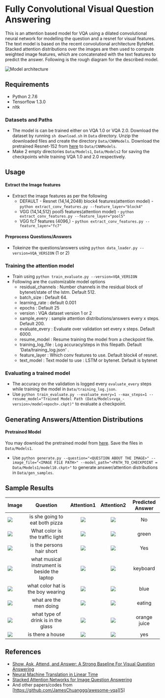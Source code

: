 # Fully Convolutional Visual Question Answering
This is an attention based model for VQA using a dilated convolutional neural network for modelling the question and a resnet for visual features. The text model is based on the recent convolutional architecture ByteNet. Stacked attention distributions over the images are then used to compute weighted image features, which are concatenated with the text features to predict the answer. Following is the rough diagram for the described model.

![Model architecture](https://i.imgur.com/HZhC2DE.jpg)

## Requirements
- Python 2.7.6
- Tensorflow 1.3.0
- nltk

### Datasets and Paths
- The model is can be trained either on VQA 1.0 or VQA 2.0. Download the dataset by running ```sh download.sh``` in ```Data``` directory.
Unzip the downloaded files and create the directory ```Data/CNNModels```. Download the pretrained Resnet-152 from [here][1] to ```Data/CNNModels```.
- Make 2 empty directories ```Data/Models1```, ```Data/Models2``` for saving the checkpoints while training VQA 1.0 and 2.0 respectively.

## Usage
#### Extract the Image features
- Extract the image features as per the following
  - DEFAULT - Resnet (14,14,2048) block4 features(attention model) - ```python extract_conv_features.py --feature_layer="block4"```
  - VGG (14,14,512) pool5 features(attention model) -  ```python extract_conv_features.py --feature_layer="pool5"```
  - VGG fc7 features (4096,) - ```python extract_conv_features.py --feature_layer="fc7"```

#### Preprocess Questions/Answers
- Tokeinze the questions/answers using ```python data_loader.py --version=VQA_VERSION``` (1 or 2)

### Training the attention model
- Train using ```python train_evaluate.py --version=VQA_VERSION```
- Following are the customizable model options
  - residual_channels : Number channels in the residual block of bytenet/state of the lstm. Default 512.
  - batch_size : Default 64.
  - learning_rate : default 0.001
  - epochs : Default 25
  - version : VQA dataset version 1 or 2
  - sample_every : sample attention distributions/answers every x steps. Default 200.
  - evaluate_every : Evaluate over validation set every x steps. Default 6000.
  - resume_model : Resume training the model from a checkpoint file.
  - training_log_file : Log accuracy/steps in this filepath. Default 'Data/training_log.json' .
  - feature_layer : Which conv features to use. Default block4 of resnet.
  - text_model : Text model to use : LSTM or bytenet. Default is bytenet
  
### Evaluating a trained model
- The accuracy on the validation is logged every ```evaluate_every``` steps while training the model in ```Data/training_log.json```.
- Use ```python train_evaluate.py --evaluate_every=1 --max_steps=1 --resume_model="Trained Model Path (Data/Models<vqa_-version>/model<epoch>.ckpt)"``` to evaluate a checkpoint.

## Generating Answers/Attention Distributions
#### Pretrained Model
You may download the pretrained model from [here][6]. Save the files in ```Data/Models1```.
- Use ```python generate.py --question="<QUESTION ABOUT THE IMAGE>" --image_file="<IMAGE FILE PATH>" --model_path="<PATH_TO_CHECKPOINT = Data/Models1/model10.ckpt>"``` to generate answer/attention distributions in ```Data/gen_samples```.

## Sample Results
| Image        | Question           | Attention1 |Attention2 | Predicted Answer  |
| ------------- |:-------------:|:-------------:|:-------------:| :-----:|
| ![](https://i.imgur.com/NRxINaq.jpg)|is she going to eat both pizza      | ![](https://i.imgur.com/rxy84Gv.jpg) |![](https://i.imgur.com/fAkQ0VM.jpg) | No |
| ![](https://i.imgur.com/s2jPi0k.jpg)|What color is the traffic light      | ![](https://i.imgur.com/zArjRK0.jpg) |![](https://i.imgur.com/n0qbZst.jpg) | green |
| ![](https://i.imgur.com/ItXZHfK.jpg)|is the persons hair short      | ![](https://i.imgur.com/Upi4VBW.jpg) |![](https://i.imgur.com/xGUurls.jpg) | Yes |
| ![](https://i.imgur.com/LzYcgoS.jpg)|what musical instrument is beside the laptop      | ![](https://i.imgur.com/sjUUi9O.jpg) |![](https://i.imgur.com/QGHtVfk.jpg) | keyboard |
| ![](https://i.imgur.com/wnVqAmd.jpg)|what color hat is the boy wearing      | ![](https://i.imgur.com/yRYlZRe.jpg) |![](https://i.imgur.com/AvtYPvt.jpg) | blue |
| ![](https://i.imgur.com/LLDepgb.jpg)|what are the men doing      | ![](https://i.imgur.com/lr1sw1Y.jpg) |![](https://i.imgur.com/lr1sw1Y.jpg) | eating |
| ![](https://i.imgur.com/ekjP8Yn.jpg)|what type of drink is in the glass      | ![](https://i.imgur.com/gdf5nDE.jpg) |![](https://i.imgur.com/XcjLfZ9.jpg) | orange juice |
| ![](https://i.imgur.com/ZKudDyn.jpg)|is there a house      | ![](https://i.imgur.com/XTiYk7l.jpg) |![](https://i.imgur.com/NX3lV5W.jpg) | yes |


## References
- [Show, Ask, Attend, and Answer: A Strong Baseline For Visual Question Answering][2]
- [Neural Machine Translation in Linear Time][3]
- [Stacked Attention Networks for Image Question Answering][4]
- And other papers/codes from [https://github.com/JamesChuanggg/awesome-vqa][5]

[1]:http://download.tensorflow.org/models/resnet_v2_152_2017_04_14.tar.gz
[2]:https://arxiv.org/abs/1704.03162
[3]:https://arxiv.org/abs/1610.10099
[4]:https://arxiv.org/abs/1511.02274
[5]:https://github.com/JamesChuanggg/awesome-vqa
[6]:https://drive.google.com/file/d/0BzIYiFQpwNAUTmJXY3JYckJhVmM/view?usp=sharing
